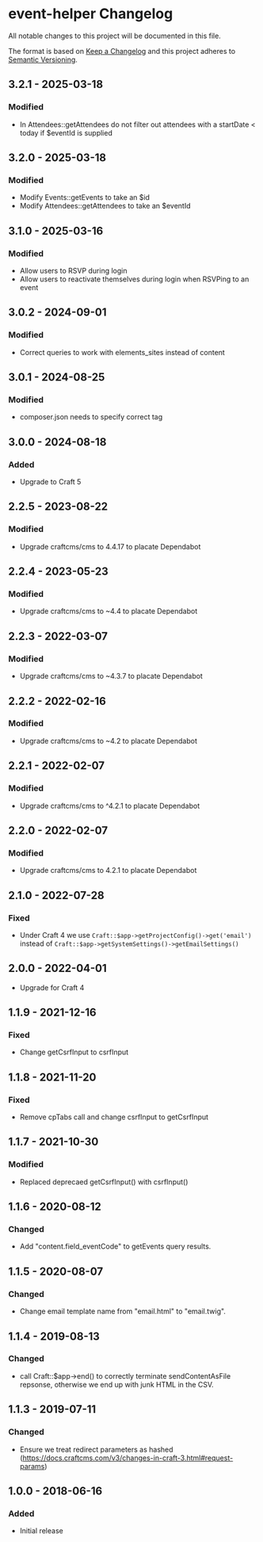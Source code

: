 # event-helper Changelog

All notable changes to this project will be documented in this file.

The format is based on [Keep a Changelog](http://keepachangelog.com/) and this project adheres to [Semantic Versioning](http://semver.org/).

## 3.2.1 - 2025-03-18
### Modified
- In Attendees::getAttendees do not filter out attendees with a startDate < today if $eventId is supplied

## 3.2.0 - 2025-03-18
### Modified
- Modify Events::getEvents to take an $id
- Modify Attendees::getAttendees to take an $eventId

## 3.1.0 - 2025-03-16
### Modified
- Allow users to RSVP during login
- Allow users to reactivate themselves during login when RSVPing to an event

## 3.0.2 - 2024-09-01
### Modified
- Correct queries to work with elements_sites instead of content

## 3.0.1 - 2024-08-25
### Modified
- composer.json needs to specify correct tag

## 3.0.0 - 2024-08-18
### Added
- Upgrade to Craft 5

## 2.2.5 - 2023-08-22
### Modified
- Upgrade craftcms/cms to 4.4.17 to placate Dependabot

## 2.2.4 - 2023-05-23
### Modified
- Upgrade craftcms/cms to ~4.4 to placate Dependabot

## 2.2.3 - 2022-03-07
### Modified
- Upgrade craftcms/cms to ~4.3.7 to placate Dependabot

## 2.2.2 - 2022-02-16
### Modified
- Upgrade craftcms/cms to ~4.2 to placate Dependabot

## 2.2.1 - 2022-02-07
### Modified
- Upgrade craftcms/cms to ^4.2.1 to placate Dependabot

## 2.2.0 - 2022-02-07
### Modified
- Upgrade craftcms/cms to 4.2.1 to placate Dependabot

## 2.1.0 - 2022-07-28
### Fixed
- Under Craft 4 we use `Craft::$app->getProjectConfig()->get('email')` instead of `Craft::$app->getSystemSettings()->getEmailSettings()`

## 2.0.0 - 2022-04-01
- Upgrade for Craft 4

## 1.1.9 - 2021-12-16
### Fixed
- Change getCsrfInput to csrfInput

## 1.1.8 - 2021-11-20
### Fixed
- Remove cpTabs call and change csrfInput to getCsrfInput

## 1.1.7 - 2021-10-30
### Modified
- Replaced deprecaed getCsrfInput() with csrfInput()

## 1.1.6 - 2020-08-12
### Changed
- Add "content.field_eventCode" to getEvents query results.

## 1.1.5 - 2020-08-07
### Changed
- Change email template name from "email.html" to "email.twig".

## 1.1.4 - 2019-08-13
### Changed
- call Craft::$app->end() to correctly terminate sendContentAsFile repsonse, otherwise we end up with junk HTML in the CSV.

## 1.1.3 - 2019-07-11
### Changed
- Ensure we treat redirect parameters as hashed (https://docs.craftcms.com/v3/changes-in-craft-3.html#request-params)

## 1.0.0 - 2018-06-16
### Added
- Initial release
